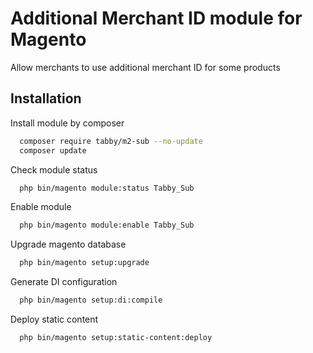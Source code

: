 # Additional Merchant ID module for Magento

Allow merchants to use additional merchant ID for some products


## Installation

Install module by composer

```bash
  composer require tabby/m2-sub --no-update
  composer update
```

Check module status

```bash
  php bin/magento module:status Tabby_Sub
```

Enable module

```bash
  php bin/magento module:enable Tabby_Sub
```

Upgrade magento database

```bash
  php bin/magento setup:upgrade
```

Generate DI configuration

```bash
  php bin/magento setup:di:compile
```

Deploy static content

```bash
  php bin/magento setup:static-content:deploy
```
